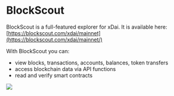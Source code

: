 # BlockScout

BlockScout is a full-featured explorer for xDai. It is available here: [https://blockscout.com/xdai/mainnet](https://blockscout.com/xdai/mainnet/)

With BlockScout you can:

* view blocks, transactions, accounts, balances, token transfers
* access blockchain data via API functions
* read and verify smart contracts

![](../../.gitbook/assets/blockscout%20%281%29.png)

